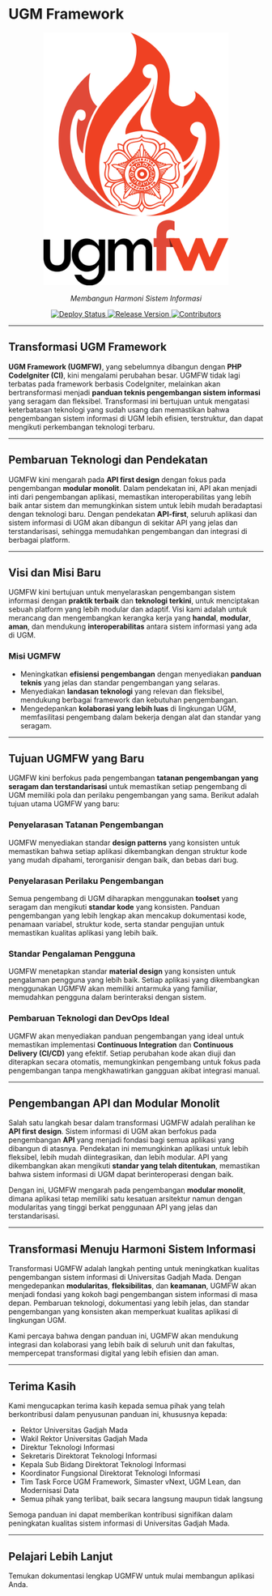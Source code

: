 # UGM Framework

<style>
.md-content .md-typeset h1 { display: none; }
</style>

<p align="center">
  <a href="https://dti.ugm.ac.id"><img src="assets/ugmfw.png" style="max-height: 500px;" alt="UGM Framework"></a>
</p>
<p align="center">
    <em>Membangun Harmoni Sistem Informasi</em>
</p>
<p align="center">
    <a href="https://github.com/dtiugm/ugm-framework/actions?query=workflow%3Apublish+branch%3Amain" target="_blank">
        <img src="https://github.com/dtiugm/ugm-framework/workflows/publish/badge.svg?branch=main" alt="Deploy Status">
    </a>
    <a href="https://github.com/dtiugm/ugm-framework/releases" target="_blank">
        <img src="https://img.shields.io/github/v/tag/dtiugm/ugm-framework" alt="Release Version">
    </a>
    <a href="https://github.com/dtiugm/ugm-framework/graphs/contributors" target="_blank">
        <img src="https://img.shields.io/github/contributors/dtiugm/ugm-framework" alt="Contributors">
    </a>
</p>


---

## **Transformasi UGM Framework**

**UGM Framework (UGMFW)**, yang sebelumnya dibangun dengan **PHP CodeIgniter (CI)**, kini mengalami perubahan besar. UGMFW tidak lagi terbatas pada framework berbasis CodeIgniter, melainkan akan bertransformasi menjadi **panduan teknis pengembangan sistem informasi** yang seragam dan fleksibel. Transformasi ini bertujuan untuk mengatasi keterbatasan teknologi yang sudah usang dan memastikan bahwa pengembangan sistem informasi di UGM lebih efisien, terstruktur, dan dapat mengikuti perkembangan teknologi terbaru.

---

## **Pembaruan Teknologi dan Pendekatan**

UGMFW kini mengarah pada **API first design** dengan fokus pada pengembangan **modular monolit**. Dalam pendekatan ini, API akan menjadi inti dari pengembangan aplikasi, memastikan interoperabilitas yang lebih baik antar sistem dan memungkinkan sistem untuk lebih mudah beradaptasi dengan teknologi baru. Dengan pendekatan **API-first**, seluruh aplikasi dan sistem informasi di UGM akan dibangun di sekitar API yang jelas dan terstandarisasi, sehingga memudahkan pengembangan dan integrasi di berbagai platform.

---

## **Visi dan Misi Baru**

UGMFW kini bertujuan untuk menyelaraskan pengembangan sistem informasi dengan **praktik terbaik** dan **teknologi terkini**, untuk menciptakan sebuah platform yang lebih modular dan adaptif. Visi kami adalah untuk merancang dan mengembangkan kerangka kerja yang **handal**, **modular**, **aman**, dan mendukung **interoperabilitas** antara sistem informasi yang ada di UGM.

### **Misi UGMFW**

- Meningkatkan **efisiensi pengembangan** dengan menyediakan **panduan teknis** yang jelas dan standar pengembangan yang selaras.
- Menyediakan **landasan teknologi** yang relevan dan fleksibel, mendukung berbagai framework dan kebutuhan pengembangan.
- Mengedepankan **kolaborasi yang lebih luas** di lingkungan UGM, memfasilitasi pengembang dalam bekerja dengan alat dan standar yang seragam.

---

## **Tujuan UGMFW yang Baru**

UGMFW kini berfokus pada pengembangan **tatanan pengembangan yang seragam dan terstandarisasi** untuk memastikan setiap pengembang di UGM memiliki pola dan perilaku pengembangan yang sama. Berikut adalah tujuan utama UGMFW yang baru:

### **Penyelarasan Tatanan Pengembangan**
UGMFW menyediakan standar **design patterns** yang konsisten untuk memastikan bahwa setiap aplikasi dikembangkan dengan struktur kode yang mudah dipahami, terorganisir dengan baik, dan bebas dari bug.

### **Penyelarasan Perilaku Pengembangan**
Semua pengembang di UGM diharapkan menggunakan **toolset** yang seragam dan mengikuti **standar kode** yang konsisten. Panduan pengembangan yang lebih lengkap akan mencakup dokumentasi kode, penamaan variabel, struktur kode, serta standar pengujian untuk memastikan kualitas aplikasi yang lebih baik.

### **Standar Pengalaman Pengguna**
UGMFW menetapkan standar **material design** yang konsisten untuk pengalaman pengguna yang lebih baik. Setiap aplikasi yang dikembangkan menggunakan UGMFW akan memiliki antarmuka yang familiar, memudahkan pengguna dalam berinteraksi dengan sistem.

### **Pembaruan Teknologi dan DevOps Ideal**
UGMFW akan menyediakan panduan pengembangan yang ideal untuk memastikan implementasi **Continuous Integration** dan **Continuous Delivery (CI/CD)** yang efektif. Setiap perubahan kode akan diuji dan diterapkan secara otomatis, memungkinkan pengembang untuk fokus pada pengembangan tanpa mengkhawatirkan gangguan akibat integrasi manual.

---

## **Pengembangan API dan Modular Monolit**

Salah satu langkah besar dalam transformasi UGMFW adalah peralihan ke **API first design**. Sistem informasi di UGM akan berfokus pada pengembangan **API** yang menjadi fondasi bagi semua aplikasi yang dibangun di atasnya. Pendekatan ini memungkinkan aplikasi untuk lebih fleksibel, lebih mudah diintegrasikan, dan lebih modular. API yang dikembangkan akan mengikuti **standar yang telah ditentukan**, memastikan bahwa sistem informasi di UGM dapat berinteroperasi dengan baik.

Dengan ini, UGMFW mengarah pada pengembangan **modular monolit**, dimana aplikasi tetap memiliki satu kesatuan arsitektur namun dengan modularitas yang tinggi berkat penggunaan API yang jelas dan terstandarisasi.

---

## **Transformasi Menuju Harmoni Sistem Informasi**

Transformasi UGMFW adalah langkah penting untuk meningkatkan kualitas pengembangan sistem informasi di Universitas Gadjah Mada. Dengan mengedepankan **modularitas**, **fleksibilitas**, dan **keamanan**, UGMFW akan menjadi fondasi yang kokoh bagi pengembangan sistem informasi di masa depan. Pembaruan teknologi, dokumentasi yang lebih jelas, dan standar pengembangan yang konsisten akan memperkuat kualitas aplikasi di lingkungan UGM.

Kami percaya bahwa dengan panduan ini, UGMFW akan mendukung integrasi dan kolaborasi yang lebih baik di seluruh unit dan fakultas, mempercepat transformasi digital yang lebih efisien dan aman.

---

## **Terima Kasih**

Kami mengucapkan terima kasih kepada semua pihak yang telah berkontribusi dalam penyusunan panduan ini, khususnya kepada:

- Rektor Universitas Gadjah Mada
- Wakil Rektor Universitas Gadjah Mada
- Direktur Teknologi Informasi
- Sekretaris Direktorat Teknologi Informasi
- Kepala Sub Bidang Direktorat Teknologi Informasi
- Koordinator Fungsional Direktorat Teknologi Informasi
- Tim Task Force UGM Framework, Simaster vNext, UGM Lean, dan Modernisasi Data
- Semua pihak yang terlibat, baik secara langsung maupun tidak langsung

Semoga panduan ini dapat memberikan kontribusi signifikan dalam peningkatan kualitas sistem informasi di Universitas Gadjah Mada.

---

## **Pelajari Lebih Lanjut**
Temukan dokumentasi lengkap UGMFW untuk mulai membangun aplikasi Anda.
